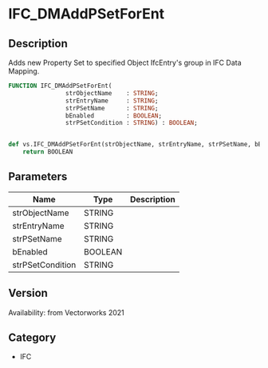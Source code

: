 # IFC_DMAddPSetForEnt

## Description
Adds new Property Set to specified Object IfcEntry's group in IFC Data Mapping.

```pascal
FUNCTION IFC_DMAddPSetForEnt(
				strObjectName    : STRING;
				strEntryName     : STRING;
				strPSetName      : STRING;
				bEnabled         : BOOLEAN;
				strPSetCondition : STRING) : BOOLEAN;
```

```python

def vs.IFC_DMAddPSetForEnt(strObjectName, strEntryName, strPSetName, bEnabled, strPSetCondition):
    return BOOLEAN
```

## Parameters
|Name|Type|Description|
|---|---|---|
|strObjectName|STRING||
|strEntryName|STRING||
|strPSetName|STRING||
|bEnabled|BOOLEAN||
|strPSetCondition|STRING||

## Version
Availability: from Vectorworks 2021
## Category
* IFC

